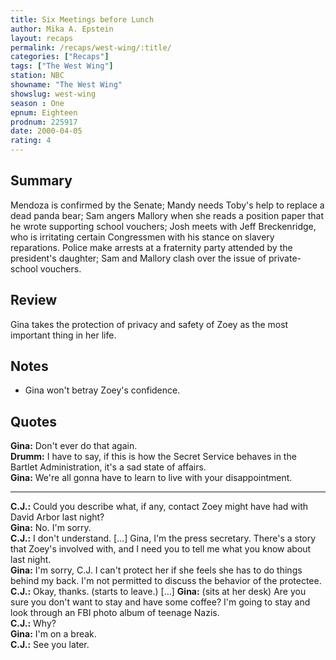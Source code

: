 ```yaml
---
title: Six Meetings before Lunch
author: Mika A. Epstein
layout: recaps
permalink: /recaps/west-wing/:title/
categories: ["Recaps"]
tags: ["The West Wing"]
station: NBC
showname: "The West Wing"
showslug: west-wing
season : One
epnum: Eighteen
prodnum: 225917
date: 2000-04-05
rating: 4
---
```


## Summary

Mendoza is confirmed by the Senate; Mandy needs Toby's help to replace a dead panda bear; Sam angers Mallory when she reads a position paper that he wrote supporting school vouchers; Josh meets with Jeff Breckenridge, who is irritating certain Congressmen with his stance on slavery reparations. Police make arrests at a fraternity party attended by the president's daughter; Sam and Mallory clash over the issue of private-school vouchers.

## Review

Gina takes the protection of privacy and safety of Zoey as the most important thing in her life.

## Notes

* Gina won't betray Zoey's confidence.

## Quotes

**Gina:** Don't ever do that again.\
**Drumm:** I have to say, if this is how the Secret Service behaves in the Bartlet Administration, it's a sad state of affairs.\
**Gina:** We're all gonna have to learn to live with your disappointment.

- - -

**C.J.:** Could you describe what, if any, contact Zoey might have had with David Arbor last night?\
**Gina:** No. I'm sorry.\
**C.J.:** I don't understand. [&#8230;] Gina, I'm the press secretary. There's a story that Zoey's involved with, and I need you to tell me what you know about last night.\
**Gina:** I'm sorry, C.J. I can't protect her if she feels she has to do things behind my back. I'm not permitted to discuss the behavior of the protectee.\
**C.J.:** Okay, thanks. (starts to leave.) [&#8230;]
**Gina:** (sits at her desk) Are you sure you don't want to stay and have some coffee? I'm going to stay and look through an FBI photo album of teenage Nazis.\
**C.J.:** Why?\
**Gina:** I'm on a break.\
**C.J.:** See you later.

